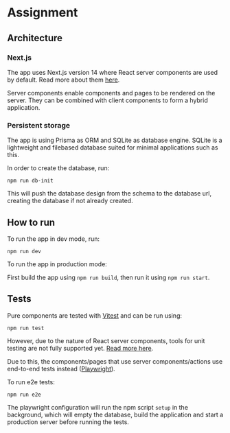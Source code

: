 # Assignment

## Architecture

### Next.js

The app uses Next.js version 14 where React server components are used by default. Read more about them [here](https://nextjs.org/docs/app/building-your-application/rendering/server-components).

Server components enable components and pages to be rendered on the server. They can be combined with client components to form a hybrid application.

### Persistent storage

The app is using Prisma as ORM and SQLite as database engine. SQLite is a lightweight and filebased database suited for minimal applications such as this.

In order to create the database, run:

`npm run db-init`

This will push the database design from the schema to the database url, creating the database if not already created.

## How to run

To run the app in dev mode, run:

`npm run dev`

To run the app in production mode:

First build the app using `npm run build`, then run it using `npm run start`.

## Tests

Pure components are tested with [Vitest](https://vitest.dev/) and can be run using:

`npm run test`

However, due to the nature of React server components, tools for unit testing are not fully supported yet.
[Read more here](https://nextjs.org/docs/app/building-your-application/testing#async-server-components).

Due to this, the components/pages that use server components/actions use end-to-end tests instead ([Playwright](https://playwright.dev/)).

To run e2e tests:

`npm run e2e`

The playwright configuration will run the npm script `setup` in the background, which will empty the database, build the application and start a production server before running the tests.
